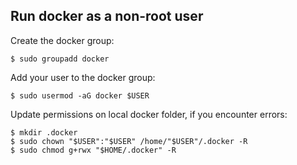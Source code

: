 ## Run docker as a non-root user

Create the docker group:

    $ sudo groupadd docker

Add your user to the docker group:

    $ sudo usermod -aG docker $USER

Update permissions on local docker folder, if you encounter errors:

    $ mkdir .docker
    $ sudo chown "$USER":"$USER" /home/"$USER"/.docker -R
    $ sudo chmod g+rwx "$HOME/.docker" -R

